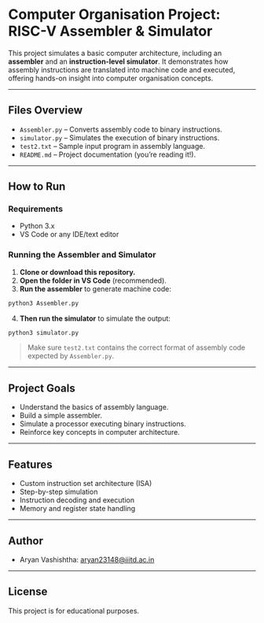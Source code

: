 # Computer Organisation Project: RISC-V Assembler & Simulator

This project simulates a basic computer architecture, including an **assembler** and an **instruction-level simulator**. It demonstrates how assembly instructions are translated into machine code and executed, offering hands-on insight into computer organisation concepts.

---

## Files Overview

- `Assembler.py` – Converts assembly code to binary instructions.
- `simulator.py` – Simulates the execution of binary instructions.
- `test2.txt` – Sample input program in assembly language.
- `README.md` – Project documentation (you’re reading it!).

---

## How to Run

### Requirements

- Python 3.x
- VS Code or any IDE/text editor

### Running the Assembler and Simulator

1. **Clone or download this repository.**
2. **Open the folder in VS Code** (recommended).
3. **Run the assembler** to generate machine code:

```bash
python3 Assembler.py
```

4. **Then run the simulator** to simulate the output:

```bash
python3 simulator.py
```

> Make sure `test2.txt` contains the correct format of assembly code expected by `Assembler.py`.

---

## Project Goals

- Understand the basics of assembly language.
- Build a simple assembler.
- Simulate a processor executing binary instructions.
- Reinforce key concepts in computer architecture.

---

## Features

- Custom instruction set architecture (ISA)
- Step-by-step simulation
- Instruction decoding and execution
- Memory and register state handling

---

## Author

- Aryan Vashishtha: aryan23148@iiitd.ac.in

---

## License

This project is for educational purposes.
